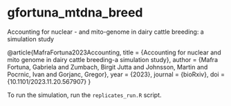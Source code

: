 # gfortuna_mtdna_breed

Accounting for nuclear - and mito-genome in dairy cattle breeding: a simulation study

  @article{MafraFortuna2023Accounting,
    title = {Accounting for nuclear and mito genome in dairy cattle breeding-a simulation study},
    author = {Mafra Fortuna, Gabriela and Zumbach, Birgit Jutta and Johnsson, Martin and Pocrnic, Ivan and Gorjanc, Gregor},
    year = {2023},
    journal = {bioRxiv},
    doi = {10.1101/2023.11.20.567907}
  }

To run the simulation, run the `replicates_run.R` script.
